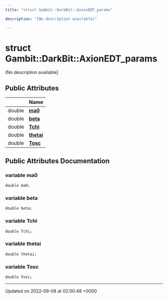 ```yaml
---
title: "struct Gambit::DarkBit::AxionEDT_params"

description: "[No description available]"

---
```


# struct Gambit::DarkBit::AxionEDT_params



[No description available]

## Public Attributes

|                | Name           |
| -------------- | -------------- |
| double | **[ma0](/documentation/code/classes/structgambit_1_1darkbit_1_1axionedt__params/#variable-gambitdarkbitaxionedt-params-ma0)**  |
| double | **[beta](/documentation/code/classes/structgambit_1_1darkbit_1_1axionedt__params/#variable-gambitdarkbitaxionedt-params-beta)**  |
| double | **[Tchi](/documentation/code/classes/structgambit_1_1darkbit_1_1axionedt__params/#variable-gambitdarkbitaxionedt-params-tchi)**  |
| double | **[thetai](/documentation/code/classes/structgambit_1_1darkbit_1_1axionedt__params/#variable-gambitdarkbitaxionedt-params-thetai)**  |
| double | **[Tosc](/documentation/code/classes/structgambit_1_1darkbit_1_1axionedt__params/#variable-gambitdarkbitaxionedt-params-tosc)**  |

## Public Attributes Documentation

### variable ma0

```
double ma0;
```


### variable beta

```
double beta;
```


### variable Tchi

```
double Tchi;
```


### variable thetai

```
double thetai;
```


### variable Tosc

```
double Tosc;
```


-------------------------------

Updated on 2022-09-08 at 02:00:48 +0000